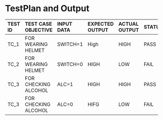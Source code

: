 # TestPlan and Output
TEST ID| TEST CASE OBJECTIVE| INPUT DATA   | EXPECTED OUTPUT| ACTUAL OUTPUT| STATUS|
|:-----|:-------------------|:-------------|:---------------|:-------------|:------|
|TC_1 |FOR WEARING HELMET|SWITCH=1|High|HIGH|PASS|
|TC_2|FOR WEARING HELMET|SWITCH=0|HIGH|LOW|FAIL
|TC_3|FOR CHECKING ALCOHOL|ALC=1|HIGH|HIGH|PASS|
|TC_3|FOR CHECKING ALCOHOL|ALC=0|HIFG|LOW|FAIL|
